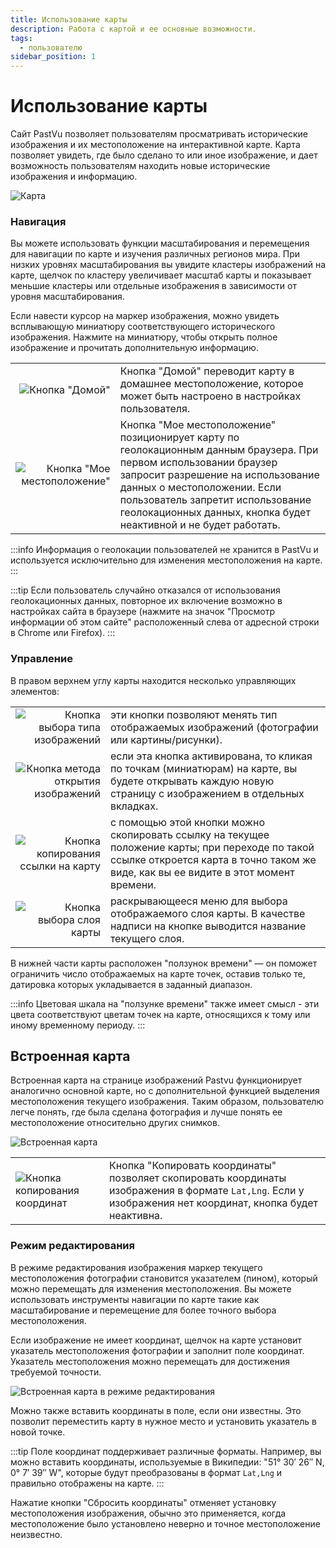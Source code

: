 ```yaml
---
title: Использование карты
description: Работа с картой и ее основные возможности.
tags:
  - пользователю
sidebar_position: 1
---
```


# Использование карты

Сайт PastVu позволяет пользователям просматривать исторические изображения и их местоположение на интерактивной карте. Карта позволяет увидеть, где было сделано то или иное изображение, и дает возможность пользователям находить новые исторические изображения и информацию.

![Карта](/img/docs/guides/map/map.png)

### Навигация

Вы можете использовать функции масштабирования и перемещения для навигации по карте и изучения различных регионов мира. При низких уровнях масштабирования вы увидите кластеры изображений на карте, щелчок по кластеру увеличивает масштаб карты и показывает меньшие кластеры или отдельные изображения в зависимости от уровня масштабирования.

Если навести курсор на маркер изображения, можно увидеть всплывающую миниатюру соответствующего исторического изображения. Нажмите на миниатюру, чтобы открыть полное изображение и прочитать дополнительную информацию.

<div class="list-table">

|   |   |
|---:|---|
| ![Кнопка "Домой"](/img/docs/guides/map/map_nav_home.png) | Кнопка "Домой" переводит карту в домашнее местоположение, которое может быть настроено в настройках пользователя. |
| ![Кнопка "Мое местоположение"](/img/docs/guides/map/map_nav_geo.png) | Кнопка "Мое местоположение" позиционирует карту по геолокационным данным браузера. При первом использовании браузер запросит разрешение на использование данных о местоположении. Если пользователь запретит использование геолокационных данных, кнопка будет неактивной и не будет работать. |

</div>

:::info
Информация о геолокации пользователей не хранится в PastVu и используется исключительно для изменения местоположения на карте.
:::

:::tip
Если пользователь случайно отказался от использования геолокационных данных, повторное их включение возможно в настройках сайта в браузере (нажмите на значок "Просмотр информации об этом сайте" расположенный слева от адресной строки в Chrome или Firefox).
:::

### Управление

В правом верхнем углу карты находится несколько управляющих элементов:

<div class="list-table">

|    |   |
|---:|---|
| ![Кнопка выбора типа изображений](/img/docs/guides/map/map_controls_type.png) | эти кнопки позволяют менять тип отображаемых изображений (фотографии или картины/рисунки). |
| ![Кнопка метода открытия изображений](/img/docs/guides/map/map_controls_open.png) | если эта кнопка активирована, то кликая по точкам (миниатюрам) на карте, вы будете открывать каждую новую страницу с изображением в отдельных вкладках. |
| ![Кнопка копирования ссылки на карту](/img/docs/guides/map/map_controls_link.png) | с помощью этой кнопки можно скопировать ссылку на текущее положение карты; при переходе по такой ссылке откроется карта в точно таком же виде, как вы ее видите в этот момент времени. |
| ![Кнопка выбора слоя карты](/img/docs/guides/map/map_embed_controls_layer.png) | раскрывающееся меню для выбора отображаемого слоя карты. В качестве надписи на кнопке выводится название текущего слоя. |

</div>

В нижней части карты расположен "ползунок времени" — он поможет ограничить число отображаемых на карте точек, оставив только те, датировка которых укладывается в заданный диапазон.

:::info
Цветовая шкала на "ползунке времени" также имеет смысл - эти цвета соответствуют цветам точек на карте, относящихся к тому или иному временному периоду.
:::

## Встроенная карта

Встроенная карта на странице изображений Pastvu функционирует аналогично основной карте, но с дополнительной функцией выделения местоположения текущего изображения. Таким образом, пользователю легче понять, где была сделана фотография и лучше понять ее местоположение относительно других снимков.

![Встроенная карта](/img/docs/guides/map/map_embedded.png)

<div class="list-table">

|   |   |
|---|---|
| ![Кнопка копирования координат](/img/docs/guides/map/map_embedded_copy.png) | Кнопка "Копировать координаты" позволяет скопировать координаты изображения в формате `Lat,Lng`. Если у изображения нет координат, кнопка будет неактивна. |

</div>

### Режим редактирования

В режиме редактирования изображения маркер текущего местоположения фотографии становится указателем (пином), который можно перемещать для изменения местоположения. Вы можете использовать инструменты навигации по карте такие как масштабирование и перемещение для более точного выбора местоположения.

Если изображение не имеет координат, щелчок на карте установит указатель местоположения фотографии и заполнит поле координат. Указатель местоположения можно перемещать для достижения требуемой точности.

![Встроенная карта в режиме редактирования](/img/docs/guides/map/map_edit.png)

Можно также вставить координаты в поле, если они известны. Это позволит переместить карту в нужное место и установить указатель в новой точке.

:::tip
Поле координат поддерживает различные форматы. Например, вы
можно вставить координаты, используемые в Википедии: "51° 30′ 26″ N, 0° 7′ 39″
W", которые будут преобразованы в формат `Lat,Lng` и правильно отображены на карте.
:::

Нажатие кнопки "Сбросить координаты" отменяет установку местоположения изображения, обычно это применяется, когда местоположение было установлено неверно и точное местоположение неизвестно.
